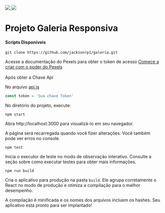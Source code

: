 <div style="display: inline">
  <a href="https://www.jacksondev.com.br/" target="_blank">
    <img src="https://img.shields.io/static/v1?label=Website&message=JacksonDev&color=red&style=for-the-badge&logo=webflow"/>
  </a>
  <a href="https://reactnative.dev/" target="_blank">
    <img src="https://img.shields.io/static/v1?label=&message=React Js&color=202124&style=flat-square&logo=react"/>
  </a>
</div>

# Projeto Galeria Responsiva   

#### Scripts Disponíveis

```
git clone https://github.com/jacksonrp1/galeria.git
```
Acesse a documentação do Pexels para obter o token de acesso
<a href="https://www.pexels.com/pt-br/api/">Comece a criar com o poder do Pexels</a>
</br>
</br>
Após obter a Chave Api

No arquivo <a href="https://github.com/jacksonrp1/galeria/blob/main/src/api.js">api.js</a>
```javascript
const token = 'Sua chave Token'

```

No diretório do projeto, execute:

```
npm start
```

Abra http://localhost:3000 para visualizá-lo em seu navegador.

A página será recarregada quando você fizer alterações.
Você também pode ver erros no console.
```
npm test
```
Inicia o executor de teste no modo de observação interativo.
Consulte a seção sobre como executar testes para obter mais informações.
```
npm run build
```
Cria o aplicativo para produção na pasta `build`.
Ele agrupa corretamente o React no modo de produção e otimiza a compilação para o melhor desempenho.

A compilação é minificada e os nomes dos arquivos incluem os hashes.
Seu aplicativo está pronto para ser implantado!
